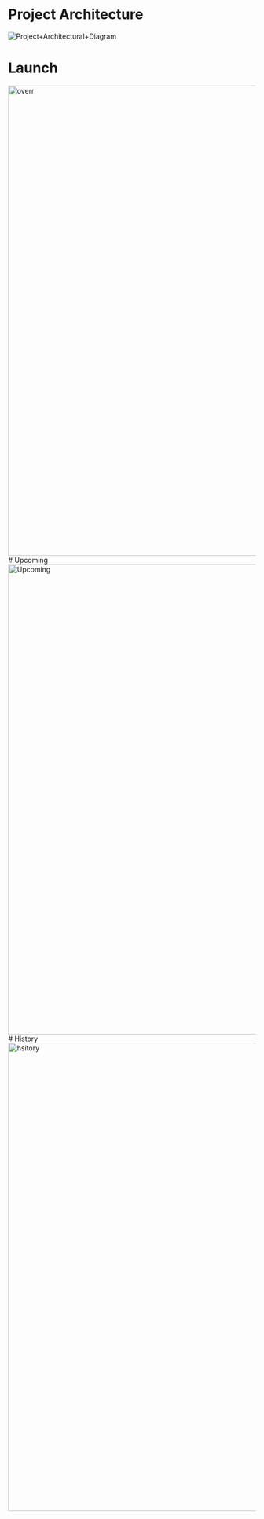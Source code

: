 # Project Architecture
![Project+Architectural+Diagram](https://github.com/baafbass/NASA-Mission-Control/assets/98693906/85e9ea6a-bc79-47f8-86b5-0bca9e75f4b6)
# Launch
<img width="957" alt="overr" src="https://github.com/baafbass/NASA-Mission-Control/assets/98693906/2e102b7f-6988-45d1-9ea0-c03dac3a23a1">
# Upcoming
<img width="957" alt="Upcoming" src="https://github.com/baafbass/NASA-Mission-Control/assets/98693906/55989ed7-4d36-476f-b30a-ba57b75083c6">
# History
<img width="953" alt="hsitory" src="https://github.com/baafbass/NASA-Mission-Control/assets/98693906/1cd48ed9-e811-4859-b74e-c296717d840f">
